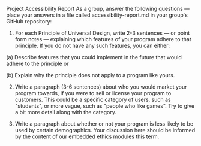Project Accessibility Report
As a group, answer the following questions — place your answers in a file called accessibility-report.md in your group's GitHub repository:

1. For each Principle of Universal Design, write 2-3 sentences — or point form notes — explaining which features of your program adhere to that principle. If you do not have any such features, you can either:

  (a) Describe features that you could implement in the future that would adhere to the principle or

  (b) Explain why the principle does not apply to a program like yours.

2. Write a paragraph (3-6 sentences) about who you would market your program towards, if you were to sell or license your program to customers. This could be a specific category of users, such as "students", or more vague, such as "people who like games". Try to give a bit more detail along with the category.

3. Write a paragraph about whether or not your program is less likely to be used by certain demographics. Your discussion here should be informed by the content of our embedded ethics modules this term.
